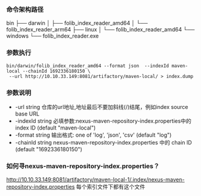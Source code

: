
### 命令架构路径

bin
├── darwin
│   ├── folib_index_reader_amd64
│   └── folib_index_reader_arm64
├── linux
│   └── folib_index_reader_amd64
└── windows
└── folib_index_reader.exe


### 参数执行
```shell
bin/darwin/folib_index_reader_amd64 --format json  --indexId maven-local --chainId 1692336180150 \
 --url http://10.10.33.149:8081/artifactory/maven-local/ > index.dump
```



### 参数说明

- -url string
仓库的url地址,地址最后不要加斜线(/)结尾，例如index source base URL
- -indexId string
必填参数:nexus-maven-repository-index.properties中的 index ID (default "maven-local")
- -format string
输出格式: one of 'log', 'json', 'csv' (default "log")
- -chainId string
nexus-maven-repository-index.properties 中的 chain ID (default "1692336180150")


###  如何寻nexus-maven-repository-index.properties？
http://10.10.33.149:8081/artifactory/maven-local-1/.index/nexus-maven-repository-index.properties
每个索引文件下都有这个文件
